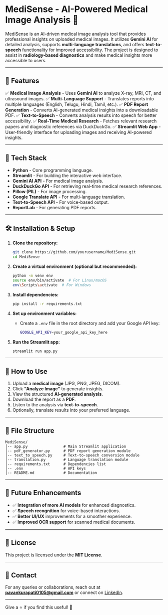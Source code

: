 # MediSense - AI-Powered Medical Image Analysis 🏥

MediSense is an AI-driven medical image analysis tool that provides professional insights on uploaded medical images. It utilizes **Gemini AI** for detailed analysis, supports **multi-language translations**, and offers **text-to-speech** functionality for improved accessibility. The project is designed to assist in **radiology-based diagnostics** and make medical insights more accessible to users.

---

## 🚀 Features

✅ **Medical Image Analysis** - Uses **Gemini AI** to analyze X-ray, MRI, CT, and ultrasound images.
✅ **Multi-Language Support** - Translates reports into multiple languages (English, Telugu, Hindi, Tamil, etc.).
✅ **PDF Report Generation** - Converts AI-generated medical insights into a downloadable PDF.
✅ **Text-to-Speech** - Converts analysis results into speech for better accessibility.
✅ **Real-Time Medical Research** - Fetches relevant research papers and diagnostic references via DuckDuckGo.
✅ **Streamlit Web App** - User-friendly interface for uploading images and receiving AI-powered insights.

---

## 📌 Tech Stack

- **Python** - Core programming language.
- **Streamlit** - For building the interactive web interface.
- **Gemini AI API** - For medical image analysis.
- **DuckDuckGo API** - For retrieving real-time medical research references.
- **Pillow (PIL)** - For image processing.
- **Google Translate API** - For multi-language translation.
- **Text-to-Speech API** - For voice-based output.
- **ReportLab** - For generating PDF reports.

---

## 🛠️ Installation & Setup

1. **Clone the repository:**
   ```sh
   git clone https://github.com/yourusername/MediSense.git
   cd MediSense
   ```

2. **Create a virtual environment (optional but recommended):**
   ```sh
   python -m venv env
   source env/bin/activate  # For Linux/macOS
   env\Scripts\activate  # For Windows
   ```

3. **Install dependencies:**
   ```sh
   pip install -r requirements.txt
   ```

4. **Set up environment variables:**
   - Create a `.env` file in the root directory and add your Google API key:
     ```sh
     GOOGLE_API_KEY=your_google_api_key_here
     ```

5. **Run the Streamlit app:**
   ```sh
   streamlit run app.py
   ```

---

## 📸 How to Use

1. Upload a **medical image** (JPG, PNG, JPEG, DICOM).
2. Click **"Analyze Image"** to generate insights.
3. View the structured **AI-generated analysis**.
4. Download the report as a **PDF**.
5. Listen to the analysis via **text-to-speech**.
6. Optionally, translate results into your preferred language.

---

## 📜 File Structure

```
MediSense/
│-- app.py                # Main Streamlit application
│-- pdf_generator.py      # PDF report generation module
│-- text_to_speech.py     # Text-to-speech conversion module
│-- translation.py        # Language translation module
│-- requirements.txt      # Dependencies list
│-- .env                  # API keys
│-- README.md             # Documentation
```

---

## 🔗 Future Enhancements

- ✅ **Integration of more AI models** for enhanced diagnostics.
- ✅ **Speech recognition** for voice-based interactions.
- ✅ **Better UI/UX** improvements for a smoother experience.
- ✅ **Improved OCR support** for scanned medical documents.

---

## 📜 License

This project is licensed under the **MIT License**.

---

## 📧 Contact

For any queries or collaborations, reach out at **pavankurapati0105@gmail.com** or connect on [LinkedIn](https://www.linkedin.com/in/pavankumar-kurapati/).

---

Give a ⭐ if you find this useful! 🚀


